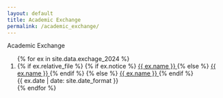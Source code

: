 ```yaml
---
layout: default
title: Academic Exchange
permalink: /academic_exchange/
---
```

<div class="container mt-3">
<div class="fs-4 fw-semibold border-bottom">
    <i class="bi bi-mortarboard"></i>
    Academic Exchange
</div>

<ol class="list-group-numbered mt-3">
  {% for ex in site.data.exchage_2024 %}
    <li class="list-group-item">
      {% if ex.relative_file %}
        {% if ex.notice %}
          <a class="text-decoration-none" href="{{ '/academic_exchange/' | append: ex.file_url }}"> {{ ex.name }} </a>
        {% else %}
          <a class="text-decoration-none" href="{{ '/assets/exchange_2024/' | append: ex.file_url }}" target="_blank"> {{ ex.name }} </a>
        {% endif %}
      {% else %}
        <!-- Use the external URL directly -->
        <a class="text-decoration-none" href="{{ ex.file_url }}" target="_blank"> {{ ex.name }} </a>
      {% endif %}
      <br>
      <span class="text-muted ms-3">{{ ex.date | date: site.date_format }}</span>
    </li>
  {% endfor %}
</ol>
</div>